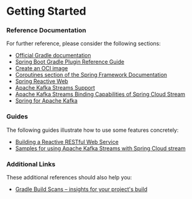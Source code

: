 # Getting Started

### Reference Documentation
For further reference, please consider the following sections:

* [Official Gradle documentation](https://docs.gradle.org)
* [Spring Boot Gradle Plugin Reference Guide](https://docs.spring.io/spring-boot/docs/2.7.1/gradle-plugin/reference/html/)
* [Create an OCI image](https://docs.spring.io/spring-boot/docs/2.7.1/gradle-plugin/reference/html/#build-image)
* [Coroutines section of the Spring Framework Documentation](https://docs.spring.io/spring/docs/5.3.21/spring-framework-reference/languages.html#coroutines)
* [Spring Reactive Web](https://docs.spring.io/spring-boot/docs/2.7.1/reference/htmlsingle/#web.reactive)
* [Apache Kafka Streams Support](https://docs.spring.io/spring-kafka/docs/current/reference/html/#streams-kafka-streams)
* [Apache Kafka Streams Binding Capabilities of Spring Cloud Stream](https://docs.spring.io/spring-cloud-stream/docs/current/reference/htmlsingle/#_kafka_streams_binding_capabilities_of_spring_cloud_stream)
* [Spring for Apache Kafka](https://docs.spring.io/spring-boot/docs/2.7.1/reference/htmlsingle/#messaging.kafka)

### Guides
The following guides illustrate how to use some features concretely:

* [Building a Reactive RESTful Web Service](https://spring.io/guides/gs/reactive-rest-service/)
* [Samples for using Apache Kafka Streams with Spring Cloud stream](https://github.com/spring-cloud/spring-cloud-stream-samples/tree/master/kafka-streams-samples)

### Additional Links
These additional references should also help you:

* [Gradle Build Scans – insights for your project's build](https://scans.gradle.com#gradle)

